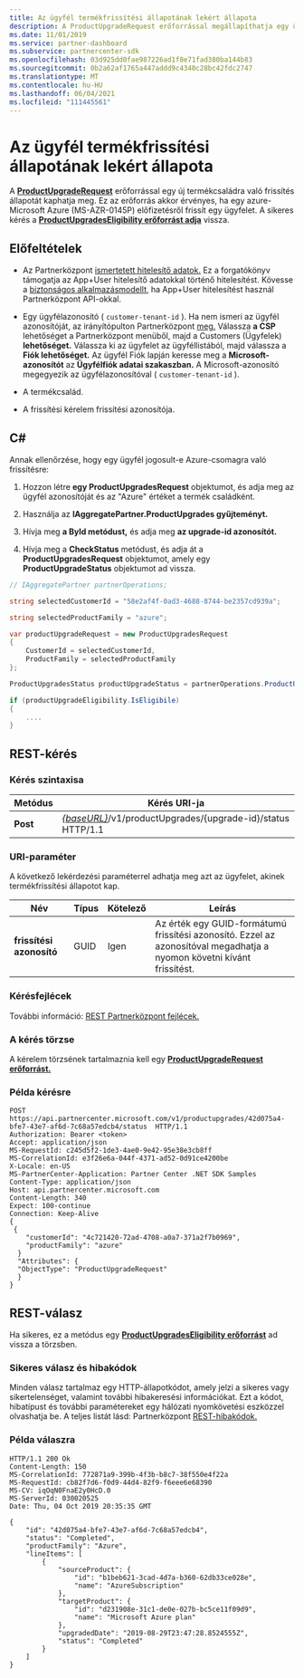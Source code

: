 ```yaml
---
title: Az ügyfél termékfrissítési állapotának lekért állapota
description: A ProductUpgradeRequest erőforrással megállapíthatja egy ügyfél termékfrissítésének állapotát egy új termékcsaládba, például egy Azure-csomagra való Microsoft Azure-előfizetésből (MS-AZR-0145P).
ms.date: 11/01/2019
ms.service: partner-dashboard
ms.subservice: partnercenter-sdk
ms.openlocfilehash: 03d925dd0fae987226ad1f8e71fad380ba144b83
ms.sourcegitcommit: 0b2a62af1765a447addd9c4340c28bc42fdc2747
ms.translationtype: MT
ms.contentlocale: hu-HU
ms.lasthandoff: 06/04/2021
ms.locfileid: "111445561"
---
```

# <a name="get-the-product-upgrade-status-for-a-customer"></a>Az ügyfél termékfrissítési állapotának lekért állapota

A [**ProductUpgradeRequest**](product-upgrade-resources.md#productupgraderequest) erőforrással egy új termékcsaládra való frissítés állapotát kaphatja meg. Ez az erőforrás akkor érvényes, ha egy azure-Microsoft Azure (MS-AZR-0145P) előfizetésről frissít egy ügyfelet. A sikeres kérés a [**ProductUpgradesEligibility erőforrást adja**](product-upgrade-resources.md#productupgradeseligibility) vissza.

## <a name="prerequisites"></a>Előfeltételek

- Az Partnerközpont [ismertetett hitelesítő adatok.](partner-center-authentication.md) Ez a forgatókönyv támogatja az App+User hitelesítő adatokkal történő hitelesítést. Kövesse a [biztonságos alkalmazásmodellt,](enable-secure-app-model.md) ha App+User hitelesítést használ Partnerközpont API-okkal.

- Egy ügyfélazonosító ( `customer-tenant-id` ). Ha nem ismeri az ügyfél azonosítóját, az irányítópulton Partnerközpont [meg.](https://partner.microsoft.com/dashboard) Válassza **a CSP** lehetőséget a Partnerközpont menüből, majd a Customers (Ügyfelek) **lehetőséget.** Válassza ki az ügyfelet az ügyféllistából, majd válassza a **Fiók lehetőséget.** Az ügyfél Fiók lapján keresse meg a **Microsoft-azonosítót** az **Ügyfélfiók adatai szakaszban.** A Microsoft-azonosító megegyezik az ügyfélazonosítóval ( `customer-tenant-id` ).

- A termékcsalád.

- A frissítési kérelem frissítési azonosítója.

## <a name="c"></a>C\#

Annak ellenőrzése, hogy egy ügyfél jogosult-e Azure-csomagra való frissítésre:

1. Hozzon létre **egy ProductUpgradesRequest** objektumot, és adja meg az ügyfél azonosítóját és az "Azure" értéket a termék családként.

2. Használja az **IAggregatePartner.ProductUpgrades gyűjteményt.**

3. Hívja meg **a ById metódust,** és adja meg **az upgrade-id azonosítót.**

4. Hívja meg a **CheckStatus** metódust, és adja át a **ProductUpgradesRequest** objektumot, amely egy **ProductUpgradeStatus** objektumot ad vissza.

```csharp
// IAggregatePartner partnerOperations;

string selectedCustomerId = "58e2af4f-0ad3-4688-8744-be2357cd939a";

string selectedProductFamily = "azure";

var productUpgradeRequest = new ProductUpgradesRequest
{
    CustomerId = selectedCustomerId,
    ProductFamily = selectedProductFamily
};

ProductUpgradesStatus productUpgradeStatus = partnerOperations.ProductUpgrades.ById(selectedUpgradeId).CheckStatus(productUpgradeRequest);

if (productUpgradeEligibility.IsEligibile)
{
    ....
}

```

## <a name="rest-request"></a>REST-kérés

### <a name="request-syntax"></a>Kérés szintaxisa

| Metódus   | Kérés URI-ja |
|----------|-----------------------------------------------------------------------------------------------|
| **Post** | [*{baseURL}*](partner-center-rest-urls.md)/v1/productUpgrades/{upgrade-id}/status HTTP/1.1 |

### <a name="uri-parameter"></a>URI-paraméter

A következő lekérdezési paraméterrel adhatja meg azt az ügyfelet, akinek termékfrissítési állapotot kap.

| Név               | Típus | Kötelező | Leírás                                                                                 |
|--------------------|------|----------|---------------------------------------------------------------------------------------------|
| **frissítési azonosító** | GUID | Igen | Az érték egy GUID-formátumú frissítési azonosító. Ezzel az azonosítóval megadhatja a nyomon követni kívánt frissítést. |

### <a name="request-headers"></a>Kérésfejlécek

További információ: [REST Partnerközpont fejlécek.](headers.md)

### <a name="request-body"></a>A kérés törzse

A kérelem törzsének tartalmaznia kell egy [**ProductUpgradeRequest erőforrást.**](product-upgrade-resources.md#productupgraderequest)

### <a name="request-example"></a>Példa kérésre

```http
POST https://api.partnercenter.microsoft.com/v1/productupgrades/42d075a4-bfe7-43e7-af6d-7c68a57edcb4/status  HTTP/1.1
Authorization: Bearer <token>
Accept: application/json
MS-RequestId: c245d5f2-1de3-4ae0-9e42-95e38e3cb8ff
MS-CorrelationId: e3f26e6a-044f-4371-ad52-0d91ce4200be
X-Locale: en-US
MS-PartnerCenter-Application: Partner Center .NET SDK Samples
Content-Type: application/json
Host: api.partnercenter.microsoft.com
Content-Length: 340
Expect: 100-continue
Connection: Keep-Alive
{
 {
    "customerId": "4c721420-72ad-4708-a0a7-371a2f7b0969",
    "productFamily": "azure"
  }
  "Attributes": {
  "ObjectType": "ProductUpgradeRequest"
  }
}
```

## <a name="rest-response"></a>REST-válasz

Ha sikeres, ez a metódus egy [**ProductUpgradesEligibility erőforrást**](product-upgrade-resources.md#productupgradeseligibility) ad vissza a törzsben.

### <a name="response-success-and-error-codes"></a>Sikeres válasz és hibakódok

Minden válasz tartalmaz egy HTTP-állapotkódot, amely jelzi a sikeres vagy sikertelenséget, valamint további hibakeresési információkat. Ezt a kódot, hibatípust és további paramétereket egy hálózati nyomkövetési eszközzel olvashatja be. A teljes listát lásd: Partnerközpont [REST-hibakódok.](error-codes.md)

### <a name="response-example"></a>Példa válaszra

```http
HTTP/1.1 200 Ok
Content-Length: 150
MS-CorrelationId: 772871a9-399b-4f3b-b8c7-38f550e4f22a
MS-RequestId: cb82f7d6-f0d9-44d4-82f9-f6eee6e68390
MS-CV: iqOqN0FnaE2y0HcD.0
MS-ServerId: 030020525
Date: Thu, 04 Oct 2019 20:35:35 GMT

{
    "id": "42d075a4-bfe7-43e7-af6d-7c68a57edcb4",
    "status": "Completed",
    "productFamily": "Azure",
    "lineItems": [
        {
            "sourceProduct": {
                "id": "b1beb621-3cad-4d7a-b360-62db33ce028e",
                "name": "AzureSubscription"
            },
            "targetProduct": {
                "id": "d231908e-31c1-de0e-027b-bc5ce11f09d9",
                "name": "Microsoft Azure plan"
            },
            "upgradedDate": "2019-08-29T23:47:28.8524555Z",
            "status": "Completed"
        }
    ]
}

```
